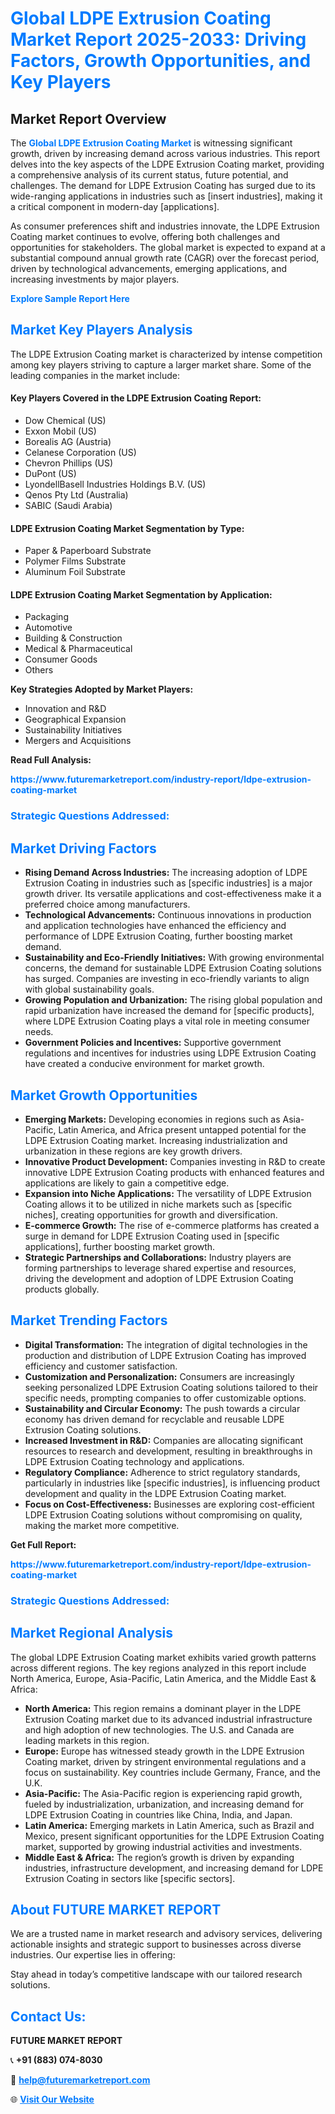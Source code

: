 <h1 style="color: #007BFF;">Global LDPE Extrusion Coating Market Report 2025-2033: Driving Factors, Growth Opportunities, and Key Players</h1>

<section id="overview">
<h2>Market Report Overview</h2>
<p>The <a href="https://www.futuremarketreport.com/industry-report/ldpe-extrusion-coating-market" style="color: #007BFF; text-decoration: none;"><strong>Global LDPE Extrusion Coating Market</strong></a> is witnessing significant growth, driven by increasing demand across various industries. This report delves into the key aspects of the LDPE Extrusion Coating market, providing a comprehensive analysis of its current status, future potential, and challenges. The demand for LDPE Extrusion Coating has surged due to its wide-ranging applications in industries such as [insert industries], making it a critical component in modern-day [applications].</p>
<p>As consumer preferences shift and industries innovate, the LDPE Extrusion Coating market continues to evolve, offering both challenges and opportunities for stakeholders. The global market is expected to expand at a substantial compound annual growth rate (CAGR) over the forecast period, driven by technological advancements, emerging applications, and increasing investments by major players.</p>
</section>

<section id="overview">
<p><a href="https://www.futuremarketreport.com/request-sample/reportId=105610" style="color: #007BFF; text-decoration: none;"><strong>Explore Sample Report Here</strong></a></p>
</section>

<section id="key-players">
<h2 style="color: #007BFF;">Market Key Players Analysis</h2>
<p>The LDPE Extrusion Coating market is characterized by intense competition among key players striving to capture a larger market share. Some of the leading companies in the market include:</p>
<h4>Key Players Covered in the LDPE Extrusion Coating Report:</h4>
<ul><li>Dow Chemical (US)</li><li>Exxon Mobil (US)</li><li>Borealis AG (Austria)</li><li>Celanese Corporation (US)</li><li>Chevron Phillips (US)</li><li>DuPont (US)</li><li>LyondellBasell Industries Holdings B.V. (US)</li><li>Qenos Pty Ltd (Australia)</li><li>SABIC (Saudi Arabia)</li></ul>
<h4>LDPE Extrusion Coating Market Segmentation by Type:</h4>
<ul><li>Paper &amp; Paperboard Substrate</li><li>Polymer Films Substrate</li><li>Aluminum Foil Substrate</li></ul>

<h4>LDPE Extrusion Coating Market Segmentation by Application:</h4>
<ul><li>Packaging</li><li>Automotive</li><li>Building &amp; Construction</li><li>Medical &amp; Pharmaceutical</li><li>Consumer Goods</li><li>Others</li></ul>
<p><strong>Key Strategies Adopted by Market Players:</strong></p>
<ul>
<li>Innovation and R&D</li>
<li>Geographical Expansion</li>
<li>Sustainability Initiatives</li>
<li>Mergers and Acquisitions</li>
</ul>
</section>

<section>
<p><strong>Read Full Analysis: </strong></p><a href="https://www.futuremarketreport.com/industry-report/ldpe-extrusion-coating-market" style="color: #007BFF; text-decoration: none;"><strong>https://www.futuremarketreport.com/industry-report/ldpe-extrusion-coating-market</strong></a>
<h3 style="color: #007BFF;">Strategic Questions Addressed:</h3>
</section>

<section id="driving-factors">
<h2 style="color: #007BFF;">Market Driving Factors</h2>
<ul>
<li><strong>Rising Demand Across Industries:</strong> The increasing adoption of LDPE Extrusion Coating in industries such as [specific industries] is a major growth driver. Its versatile applications and cost-effectiveness make it a preferred choice among manufacturers.</li>
<li><strong>Technological Advancements:</strong> Continuous innovations in production and application technologies have enhanced the efficiency and performance of LDPE Extrusion Coating, further boosting market demand.</li>
<li><strong>Sustainability and Eco-Friendly Initiatives:</strong> With growing environmental concerns, the demand for sustainable LDPE Extrusion Coating solutions has surged. Companies are investing in eco-friendly variants to align with global sustainability goals.</li>
<li><strong>Growing Population and Urbanization:</strong> The rising global population and rapid urbanization have increased the demand for [specific products], where LDPE Extrusion Coating plays a vital role in meeting consumer needs.</li>
<li><strong>Government Policies and Incentives:</strong> Supportive government regulations and incentives for industries using LDPE Extrusion Coating have created a conducive environment for market growth.</li>
</ul>
</section>

<section id="growth-opportunities">
<h2 style="color: #007BFF;">Market Growth Opportunities</h2>
<ul>
<li><strong>Emerging Markets:</strong> Developing economies in regions such as Asia-Pacific, Latin America, and Africa present untapped potential for the LDPE Extrusion Coating market. Increasing industrialization and urbanization in these regions are key growth drivers.</li>
<li><strong>Innovative Product Development:</strong> Companies investing in R&D to create innovative LDPE Extrusion Coating products with enhanced features and applications are likely to gain a competitive edge.</li>
<li><strong>Expansion into Niche Applications:</strong> The versatility of LDPE Extrusion Coating allows it to be utilized in niche markets such as [specific niches], creating opportunities for growth and diversification.</li>
<li><strong>E-commerce Growth:</strong> The rise of e-commerce platforms has created a surge in demand for LDPE Extrusion Coating used in [specific applications], further boosting market growth.</li>
<li><strong>Strategic Partnerships and Collaborations:</strong> Industry players are forming partnerships to leverage shared expertise and resources, driving the development and adoption of LDPE Extrusion Coating products globally.</li>
</ul>
</section>

<section id="trending-factors">
<h2 style="color: #007BFF;">Market Trending Factors</h2>
<ul>
<li><strong>Digital Transformation:</strong> The integration of digital technologies in the production and distribution of LDPE Extrusion Coating has improved efficiency and customer satisfaction.</li>
<li><strong>Customization and Personalization:</strong> Consumers are increasingly seeking personalized LDPE Extrusion Coating solutions tailored to their specific needs, prompting companies to offer customizable options.</li>
<li><strong>Sustainability and Circular Economy:</strong> The push towards a circular economy has driven demand for recyclable and reusable LDPE Extrusion Coating solutions.</li>
<li><strong>Increased Investment in R&D:</strong> Companies are allocating significant resources to research and development, resulting in breakthroughs in LDPE Extrusion Coating technology and applications.</li>
<li><strong>Regulatory Compliance:</strong> Adherence to strict regulatory standards, particularly in industries like [specific industries], is influencing product development and quality in the LDPE Extrusion Coating market.</li>
<li><strong>Focus on Cost-Effectiveness:</strong> Businesses are exploring cost-efficient LDPE Extrusion Coating solutions without compromising on quality, making the market more competitive.</li>
</ul>
</section>

<section>
<p><strong>Get Full Report: </strong></p><a href="https://www.futuremarketreport.com/industry-report/ldpe-extrusion-coating-market" style="color: #007BFF; text-decoration: none;"><strong>https://www.futuremarketreport.com/industry-report/ldpe-extrusion-coating-market</strong></a>
<h3 style="color: #007BFF;">Strategic Questions Addressed:</h3>
</section>


<section id="regional-analysis">
<h2 style="color: #007BFF;">Market Regional Analysis</h2>
<p>The global LDPE Extrusion Coating market exhibits varied growth patterns across different regions. The key regions analyzed in this report include North America, Europe, Asia-Pacific, Latin America, and the Middle East & Africa:</p>
<ul>
<li><strong>North America:</strong> This region remains a dominant player in the LDPE Extrusion Coating market due to its advanced industrial infrastructure and high adoption of new technologies. The U.S. and Canada are leading markets in this region.</li>
<li><strong>Europe:</strong> Europe has witnessed steady growth in the LDPE Extrusion Coating market, driven by stringent environmental regulations and a focus on sustainability. Key countries include Germany, France, and the U.K.</li>
<li><strong>Asia-Pacific:</strong> The Asia-Pacific region is experiencing rapid growth, fueled by industrialization, urbanization, and increasing demand for LDPE Extrusion Coating in countries like China, India, and Japan.</li>
<li><strong>Latin America:</strong> Emerging markets in Latin America, such as Brazil and Mexico, present significant opportunities for the LDPE Extrusion Coating market, supported by growing industrial activities and investments.</li>
<li><strong>Middle East & Africa:</strong> The region’s growth is driven by expanding industries, infrastructure development, and increasing demand for LDPE Extrusion Coating in sectors like [specific sectors].</li>
</ul>
</section>

<footer>
<h2 style="color: #007BFF;">About FUTURE MARKET REPORT</h2>
<p>We are a trusted name in market research and advisory services, delivering actionable insights and strategic support to businesses across diverse industries. Our expertise lies in offering:</p>

<p>Stay ahead in today’s competitive landscape with our tailored research solutions.</p>

<h2 style="color: #007BFF;">Contact Us:</h2>
<p><strong>FUTURE MARKET REPORT</strong></p>
<p>📞 <strong>+91 (883) 074-8030</strong></p>
<p>📧 <strong><a href="mailto:help@futuremarketreport.com" style="color: #007BFF;">help@futuremarketreport.com</a></strong></p>
<p>🌐 <strong><a href="https://www.futuremarketreport.com/" style="color: #007BFF;">Visit Our Website</a></strong></p>
</footer>